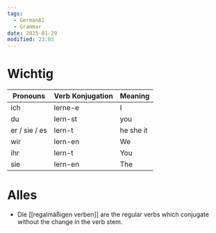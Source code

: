 ```yaml
---
tags:
  - GermanA1
  - Grammar
date: 2025-01-29
modified: 23:03
---
```

# Wichtig

| Pronouns      | Verb Konjugation | Meaning   |
| ------------- | ---------------- | --------- |
| ich           | lerne-e          | I         |
| du            | lern-st          | you       |
| er / sie / es | lern-t           | he she it |
| wir           | lern-en          | We        |
| ihr           | lern-t           | You       |
| sie           | lern-en          | The       |
# Alles
* Die [[regalmäßigen verben]] are the regular verbs which conjugate without the change in the verb stem.

